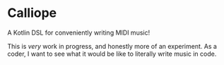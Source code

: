 # Calliope

A Kotlin DSL for conveniently writing MIDI music!

This is _very_ work in progress, and honestly more of an experiment. As a coder, I want to see what it would be like to literally write music in code.

